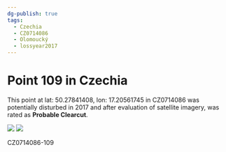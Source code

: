 ```yaml
---
dg-publish: true
tags:
  - Czechia
  - CZ0714086
  - Olomoucký
  - lossyear2017
---
```


# Point 109 in Czechia

This point at lat: 50.27841408, lon: 17.20561745 in CZ0714086 was potentially disturbed in 2017 and after evaluation of satellite imagery, was rated as **Probable Clearcut**.

<div class='juxtapose' data-showcredits='false'>
<img src='https://baserow-backend-production20240528124524339000000001.s3.amazonaws.com/user_files/p7cDfby7Rh18s3XN3XY617jNgWlX4mGj_c05c0e04bc157e95a44053d5f2774e8208e7b1f2d5c2d03d15ffed15ba498b1e.png' data-label='May 2017' />
<img src='https://baserow-backend-production20240528124524339000000001.s3.amazonaws.com/user_files/PHu5nZ4dMBqWLHdZsOoy53QuhMzWRjUp_bdd0e00cccbd46a463c6b0ec349a296b4175419b184bbf27edb53e0a83c645a0.png' data-label='August 2020' />
</div>

CZ0714086-109